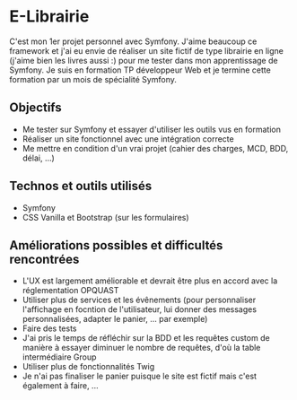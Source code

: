 # E-Librairie

C'est mon 1er projet personnel avec Symfony. J'aime beaucoup ce framework et j'ai eu envie de réaliser un site fictif de type librairie en ligne (j'aime bien les livres aussi :) pour me tester dans mon apprentissage de Symfony. 
Je suis en formation TP développeur Web et je termine cette formation par un mois de spécialité Symfony.

## Objectifs

- Me tester sur Symfony et essayer d'utiliser les outils vus en formation  
- Réaliser un site fonctionnel avec une intégration correcte
- Me mettre en condition d'un vrai projet (cahier des charges, MCD, BDD, délai, ...)

## Technos et outils utilisés

- Symfony
- CSS Vanilla et Bootstrap (sur les formulaires)

## Améliorations possibles et difficultés rencontrées

- L'UX est largement améliorable et devrait être plus en accord avec la réglementation OPQUAST
- Utiliser plus de services et les évênements (pour personnaliser l'affichage en focntion de l'utilisateur, lui donner des messages personnalisées, adapter le panier, ... par exemple)
- Faire des tests
- J'ai pris le temps de réfléchir sur la BDD et les requêtes custom de manière à essayer diminuer le nombre de requêtes, d'où la table intermédiaire Group
- Utiliser plus de fonctionnalités Twig
- Je n'ai pas finaliser le panier puisque le site est fictif mais c'est également à faire, ...